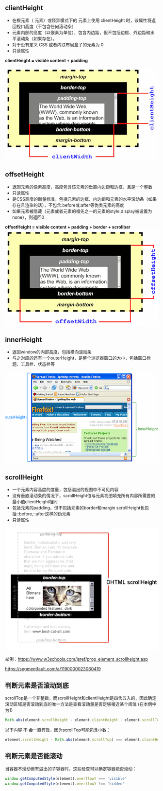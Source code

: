 ## clientHeight
- 在根元素（<html> 元素）或怪异模式下的 <body> 元素上使用 clientHeight 时，该属性将返回视口高度（不包含任何滚动条）
- 元素内部的高度（以像素为单位），包含内边距，但不包括边框、外边距和水平滚动条（如果存在）。
- 对于没有定义 CSS 或者内联布局盒子的元素为 0
- 只读属性

**clientHeight = visible content + padding**

![clientHeight](image-2.png)


## offsetHeight

- 返回元素的像素高度，高度包含该元素的垂直内边距和边框，且是一个整数
- 只读属性
- 是CSS高度的衡量标准，包括元素的边框、内边距和元素的水平滚动条（如果存在且渲染的话），不包含:before或:after等伪类元素的高度
- 如果元素被隐藏（元素或者元素的祖先之一的元素的style.display被设置为none），则返回0

**offsetHeight = visible content + padding + border + scrollbar**
![offsetHeight](image-1.png)


## innerHeight
- 返回window的内部高度，包括横向滚动条
- 与之对应的还有一个outerHeight，是整个浏览器窗口的大小，包括窗口标题、工具栏、状态栏等

![innerHeight和outerHeight](image-3.png)

## scrollHeight
- 一个元素内容高度的度量，包括溢出的视图中不可见内容
- 没有垂直滚动条的情况下，scrollHeight值与元素视图填充所有内容所需要的最小值clientHeight相同
- 包括元素的padding，但不包括元素的border和margin
scrollHeight也包括::before,::after这样的伪元素
- 只读属性

![scrollHeight](image-4.png)

举例：<https://www.w3schools.com/jsref/prop_element_scrollheight.asp>

<https://segmentfault.com/a/1190000023060419>
## 判断元素是否滚动到底
scrollTop是一个非整数，而scrollHeight和clientHeight是四舍五入的，因此确定滚动区域是否滚动到底的唯一方法是查看滚动量是否足够接近某个阈值 (在本例中为1)

```javascript
Math.abs(element.scrollHeight - element.clientHeight - element.scrollTop) < 1
```
以下内容 不 会一直有效，因为scrollTop可能包含小数：

```javascript
element.scrollHeight - Math.abs(element.scrollTop) === element.clientHeight

```

## 判断元素是否能滚动
当容器不滚动但有溢出的子容器时，这些检查可以确定容器能否滚动：

```javascript
window.getComputedStyle(element).overflowY === 'visible'
window.getComputedStyle(element).overflowY !== 'hidden'


```
